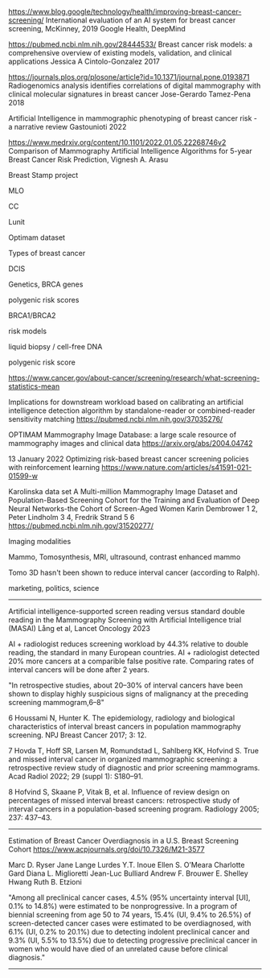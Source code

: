 https://www.blog.google/technology/health/improving-breast-cancer-screening/
International evaluation of an AI system for breast cancer screening, McKinney, 2019
Google Health, DeepMind

https://pubmed.ncbi.nlm.nih.gov/28444533/
Breast cancer risk models: a comprehensive overview of existing models, validation, and clinical applications
Jessica A Cintolo-Gonzalez
2017


https://journals.plos.org/plosone/article?id=10.1371/journal.pone.0193871
Radiogenomics analysis identifies correlations of digital mammography with clinical molecular signatures in breast cancer
Jose-Gerardo Tamez-Pena
2018

Artificial Intelligence in mammographic phenotyping of breast cancer risk - a narrative review Gastounioti 2022


https://www.medrxiv.org/content/10.1101/2022.01.05.22268746v2
Comparison of Mammography Artificial Intelligence Algorithms for 5-year Breast Cancer Risk Prediction, Vignesh A. Arasu



Breast Stamp project

MLO

CC

Lunit

Optimam dataset


Types of breast cancer

DCIS

Genetics, BRCA genes

polygenic risk scores


BRCA1/BRCA2

risk models

liquid biopsy / cell-free DNA

polygenic risk score


https://www.cancer.gov/about-cancer/screening/research/what-screening-statistics-mean


Implications for downstream workload based on calibrating an artificial intelligence detection algorithm by standalone-reader or combined-reader sensitivity matching
https://pubmed.ncbi.nlm.nih.gov/37035276/


OPTIMAM Mammography Image Database: a large scale resource of mammography images and clinical data
https://arxiv.org/abs/2004.04742


13 January 2022
Optimizing risk-based breast cancer screening policies with reinforcement learning
https://www.nature.com/articles/s41591-021-01599-w


Karolinska data set
A Multi-million Mammography Image Dataset and Population-Based Screening Cohort for the Training and Evaluation of Deep Neural Networks-the Cohort of Screen-Aged Women
Karin Dembrower 1 2, Peter Lindholm 3 4, Fredrik Strand 5 6
https://pubmed.ncbi.nlm.nih.gov/31520277/



Imaging modalities

Mammo, Tomosynthesis, MRI, ultrasound, contrast enhanced mammo


Tomo 3D hasn't been shown to reduce interval cancer (according to Ralph).


marketing, politics, science


----
Artificial intelligence-supported screen reading versus
standard double reading in the Mammography Screening
with Artificial Intelligence trial (MASAI)
Lång et al, Lancet Oncology 2023

AI + radiologist reduces screening workload by 44.3% relative to double reading, the standard in many European countries. AI + radiologist detected 20% more cancers at a comparible false positive rate. Comparing rates of interval cancers will be done after 2 years.

"In retrospective studies, about 20–30% of interval cancers have been shown to display highly suspicious signs of malignancy at the preceding screening mammogram,6–8"

6 Houssami N, Hunter K. The epidemiology, radiology and biological
characteristics of interval breast cancers in population
mammography screening. NPJ Breast Cancer 2017; 3: 12.

7 Hovda T, Hoff SR, Larsen M, Romundstad L, Sahlberg KK,
Hofvind S. True and missed interval cancer in organized
mammographic screening: a retrospective review study of diagnostic
and prior screening mammograms. Acad Radiol 2022;
29 (suppl 1): S180–91.

8 Hofvind S, Skaane P, Vitak B, et al. Influence of review design on
percentages of missed interval breast cancers: retrospective study of
interval cancers in a population-based screening program. Radiology
2005; 237: 437–43.

----

Estimation of Breast Cancer Overdiagnosis in a U.S. Breast Screening Cohort
https://www.acpjournals.org/doi/10.7326/M21-3577

Marc D. Ryser
Jane Lange
Lurdes Y.T. Inoue
Ellen S. O’Meara
Charlotte Gard
Diana L. Miglioretti
Jean-Luc Bulliard
Andrew F. Brouwer
E. Shelley Hwang
Ruth B. Etzioni

"Among all preclinical cancer cases, 4.5% (95% uncertainty interval [UI], 0.1% to 14.8%) were estimated to be nonprogressive. In a program of biennial screening from age 50 to 74 years, 15.4% (UI, 9.4% to 26.5%) of screen-detected cancer cases were estimated to be overdiagnosed, with 6.1% (UI, 0.2% to 20.1%) due to detecting indolent preclinical cancer and 9.3% (UI, 5.5% to 13.5%) due to detecting progressive preclinical cancer in women who would have died of an unrelated cause before clinical diagnosis."

----
